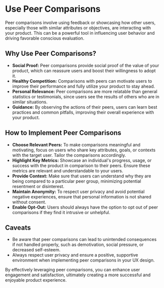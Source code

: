 # Use Peer Comparisons

Peer comparisons involve using feedback or showcasing how other users, especially those with similar attributes or objectives, are interacting with your product. This can be a powerful tool in influencing user behavior and driving favorable conscious evaluation.

## Why Use Peer Comparisons?

- **Social Proof:** Peer comparisons provide social proof of the value of your product, which can reassure users and boost their willingness to adopt it.
- **Healthy Competition:** Comparisons with peers can motivate users to improve their performance and fully utilize your product to stay ahead.
- **Personal Relevance:** Peer comparisons are more relatable than general statistics or testimonials, since users see the results of others who are in similar situations.
- **Guidance:** By observing the actions of their peers, users can learn best practices and common pitfalls, improving their overall experience with your product.

## How to Implement Peer Comparisons

- **Choose Relevant Peers:** To make comparisons meaningful and motivating, focus on users who share key attributes, goals, or contexts with the target user. Tailor the comparisons accordingly.
- **Highlight Key Metrics:** Showcase an individual's progress, usage, or success with the product in comparison to their peers. Ensure these metrics are relevant and understandable to your users.
- **Provide Context:** Make sure that users can understand why they are being compared to a particular peer group, minimizing potential resentment or disinterest.
- **Maintain Anonymity:** To respect user privacy and avoid potential negative experiences, ensure that personal information is not shared without consent.
- **Enable Opt-Out:** Users should always have the option to opt out of peer comparisons if they find it intrusive or unhelpful.

## Caveats

- Be aware that peer comparisons can lead to unintended consequences if not handled properly, such as demotivation, social pressure, or decreased self-esteem.
- Always respect user privacy and ensure a positive, supportive environment when implementing peer comparisons in your UX design.

By effectively leveraging peer comparisons, you can enhance user engagement and satisfaction, ultimately creating a more successful and enjoyable product experience.
